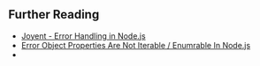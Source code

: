 # 

## Further Reading

- [Joyent - Error Handling in Node.js](https://www.joyent.com/node-js/production/design/errors)
- [Error Object Properties Are Not Iterable / Enumrable In Node.js](https://www.bennadel.com/blog/2874-error-object-properties-are-not-iterable-enumrable-in-node-js.htm)
- [](https://www.npmjs.com/package/serializerr)
